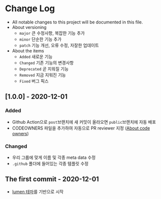# Change Log

- All notable changes to this project will be documented in this file.
- About versioning
  - `major` 큰 수정사항, 복잡한 기능 추가
  - `minor` 단순한 기능 추가
  - `patch` 기능 개선, 오류 수정, 자잘한 업데이트
- About the items
  - `Added` 새로운 기능
  - `Changed` 기존 기능의 변경사항
  - `Deprecated` 곧 지워질 기능
  - `Removed` 지금 지워진 기능
  - `Fixed` 버그 픽스

## [1.0.0] - 2020-12-01
### Added
- Github Action으로 `post`브랜치에 새 커밋이 올라오면 `public`브랜치에 자동 배포
- CODEOWNERS 파일을 추가하여 자동으로 PR reviewer 지정 ([About code owners](https://docs.github.com/en/free-pro-team@latest/github/creating-cloning-and-archiving-repositories/about-code-owners))
### Changed
- 우리 그룹에 맞게 이름 및 각종 meta data 수정
- `.github` 폴더에 들어있는 각종 템플릿 수정


## The first commit - 2020-12-01
- [lumen 테마](https://github.com/alxshelepenok/gatsby-starter-lumen)를 기반으로 시작
